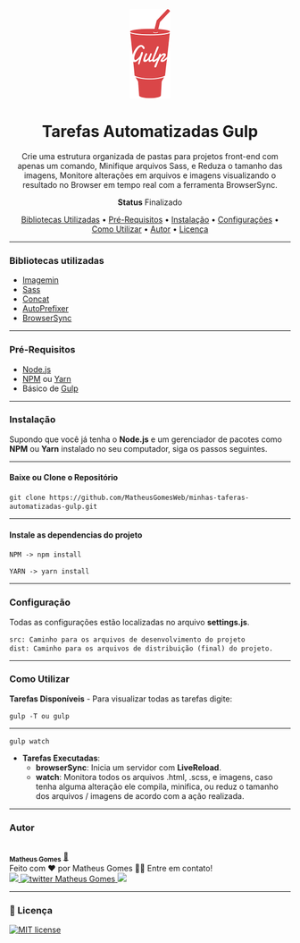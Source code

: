 <p align="center">  
<img src="./readme/gulp.png" alt="Gulp"/>
</p>

<h1 align="center">
Tarefas Automatizadas Gulp
</h1>

<p align="center">
  Crie uma estrutura organizada de pastas para projetos front-end com apenas um comando, Minifique arquivos Sass, e Reduza o tamanho das imagens, Monitore alterações em arquivos e imagens visualizando o resultado no Browser em tempo real com a ferramenta BrowserSync. 
</p>

<p align="center"><b>Status</b> Finalizado</p>

<p align="center">
 <a href="#bibliotecas-utilizadas">Bibliotecas Utilizadas</a> •
 <a href="#pré-requisitos">Pré-Requisitos</a> •
 <a href="#instalação">Instalação</a> • 
 <a href="#configuração">Configurações</a> • 
 <a href="#como-utilizar">Como Utilizar</a> • 
 <a href="#autor">Autor</a> • 
 <a href="#memo-licença">Licença</a>
</p>

---

### Bibliotecas utilizadas

- [Imagemin](https://www.npmjs.com/package/gulp-imagemin)
- [Sass](https://www.npmjs.com/package/gulp-sass)
- [Concat](https://www.npmjs.com/package/gulp-concat)
- [AutoPrefixer](https://www.npmjs.com/package/gulp-autoprefixer)
- [BrowserSync](https://www.npmjs.com/package/browser-sync)

---

### Pré-Requisitos

- [Node.js](https://nodejs.org/en/)
- [NPM](https://www.npmjs.com/) ou [Yarn](https://yarnpkg.com/)
- Básico de [Gulp](https://gulpjs.com/)

---

### Instalação

Supondo que você já tenha o **Node.js** e um gerenciador de pacotes como **NPM** ou **Yarn** instalado no seu computador, siga os passos seguintes.

---

#### Baixe ou Clone o Repositório

```
git clone https://github.com/MatheusGomesWeb/minhas-taferas-automatizadas-gulp.git
```

---

#### Instale as dependencias do projeto

```
NPM -> npm install
```

```
YARN -> yarn install
```

---

### Configuração

Todas as configurações estão localizadas no arquivo **settings.js**.

```
src: Caminho para os arquivos de desenvolvimento do projeto
dist: Caminho para os arquivos de distribuição (final) do projeto.
```

---

### Como Utilizar

**Tarefas Disponíveis** - Para visualizar todas as tarefas digite:

```
gulp -T ou gulp
```

---

```
gulp watch
```

- **Tarefas Executadas**:
  - **browserSync**: Inicia um servidor com **LiveReload**.
  - **watch**: Monitora todos os arquivos .html, .scss, e imagens, caso tenha alguma alteração ele compila, minifica, ou reduz o tamanho dos arquivos / imagens de acordo com a ação realizada.

---

### Autor

<a href="https://github.com/MatheusGomesWeb">
 <img style="border-radius: 50%; " src="https://avatars3.githubusercontent.com/u/12579898?s=96&v=4" width="100px; " alt=""/>
 <br />
 <sub><b>Matheus Gomes</b></sub></a> <a href="https://github.com/MatheusGomesWeb" title="Matheus Gomes Web">🚀</a>
 <br>
Feito com ❤️ por Matheus Gomes 👋🏽 Entre em contato!
<br>
<a href="https://www.linkedin.com/in/matheusgomes/" target="_blank">
<img src="https://img.shields.io/badge/-Matheus-blue?style=flat-square&logo=Linkedin&logoColor=white&link=https://www.linkedin.com/in/matheusgomes/"/>
 </a>
 <a href="https://twitter.com/MatheusGomesWeb" target="_blank">
<img alt="twitter Matheus Gomes" src="https://img.shields.io/badge/-@MatheusGomesWeb-%231ca0f1?style=flat-square&logo=twitter&logoColor=white&link=https://twitter.com/MatheusGomesWeb"/>
 </a>
 <a href="https://www.facebook.com/matheusgomesrdj/" target="_blank">
<img src="https://img.shields.io/badge/-MatheusGomes-%234267b2?style=flat-square&logo=facebook&logoColor=white&link=https://www.facebook.com/matheusgomesrdj/"/>
</a>

---

### :memo: Licença

[![MIT license](https://img.shields.io/badge/License-MIT-blue.svg)](https://lbesson.mit-license.org/)
